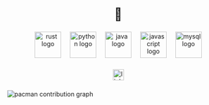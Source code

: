 <h1 align="center">🧉</h1>

###

<div align="center">
  <img src="https://skillicons.dev/icons?i=rust" height="60" alt="rust logo"  />
  <img width="12" />
  <img src="https://skillicons.dev/icons?i=py" height="60" alt="python logo"  />
  <img width="12" />
  <img src="https://cdn.jsdelivr.net/gh/devicons/devicon/icons/java/java-original.svg" height="60" alt="java logo"  />
  <img width="12" />
  <img src="https://cdn.jsdelivr.net/gh/devicons/devicon/icons/javascript/javascript-original.svg" height="60" alt="javascript logo"  />
  <img width="12" />
  <img src="https://cdn.jsdelivr.net/gh/devicons/devicon/icons/mysql/mysql-original.svg" height="60" alt="mysql logo"  />
</div>

###

<div align="center">
  <img src="https://img.shields.io/static/v1?message=LinkedIn&logo=linkedin&label=&color=0077B5&logoColor=white&labelColor=&style=for-the-badge" height="25" alt="linkedin logo"  />
</div>

###

<picture>
  <source media="(prefers-color-scheme: dark)" srcset="https://raw.githubusercontent.com/ValentinoKvolek/ValentinoKvolek/output/pacman-contribution-graph-dark.svg">
  <source media="(prefers-color-scheme: light)" srcset="https://raw.githubusercontent.com/ValentinoKvolek/ValentinoKvolek/output/pacman-contribution-graph.svg">
  <img alt="pacman contribution graph" src="https://raw.githubusercontent.com/ValentinoKvolek/ValentinoKvolek/output/pacman-contribution-graph.svg">
</picture>


###
